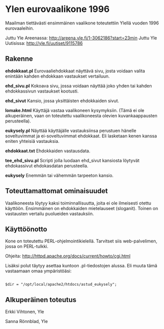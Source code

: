 # Ylen eurovaalikone 1996

Maailman tiettävästi ensimmäinen vaalikone toteutettiin Ylellä vuoden 1996 eurovaaleihin.

Juttu Yle Areenassa: http://areena.yle.fi/1-3062186?start=23min
Juttu Yle Uutisissa: http://yle.fi/uutiset/9115786

## Rakenne

**ehdokkaat.pl**
Eurovaaliehdokkaat näyttävä sivu, josta voidaan valita enintään kahden ehdokkaan vastaukset vertailuun.

**ehd_sivu.pl**
Kokoava sivu, jossa voidaan näyttää joko yhden tai kahden ehdokkassivun vastaukset kootusti.

**ehd_sivut**
Kansio, jossa yksittäisten ehdokkaiden sivut.

**lomake.html**
Käyttäjä vastaa vaalikoneen kysymyksiin. (Tämä ei ole alkuperäinen, vaan on toteutettu vaalikoneesta olevien kuvankaappausten perusteella).

**eukysely.pl**
Näyttää käyttäjälle vastauksiinsa perustuen hänelle soveltuvimmat ja ei-soveltuvimmat ehdokkaat. Eli lasketaan kenen kanssa eniten yhteisiä vastauksia.

**ehdokkaat.txt**
Ehdokkaiden vastausdata.

**tee_ehd_sivu.pl**
Scripti jolla luodaan ehd_sivut kansiosta löytyvät ehdokassivut ehdokasdatan perusteella.

**eukysely**
Enemmän tai vähemmän tarpeeton kansio.

## Toteuttamattomat ominaisuudet

Vaalikoneesta löytyy kaksi toiminnallisuutta, joita ei ole ilmeisesti otettu käyttöön. Ensimmäinen on ehdokkaiden mietelauseet (sloganit). Toinen on vastausten vertailu puolueiden vastauksiin.

## Käyttöönotto

Kone on toteutettu PERL-ohjelmointikielellä. Tarvitset siis web-palvelimen, jossa on PERL-tulkki.

Ohjeita:
http://httpd.apache.org/docs/current/howto/cgi.html

Lisäksi polut täytyy asettaa kuntoon .pl-tiedostojen alussa. Eli muuta tämä vastaamaan omaa ympäristöäsi:

<code>
$dir = "/opt/local/apache2/htdocs/astud_eukysely";
</code>

## Alkuperäinen toteutus

Erkki Vihtonen, Yle

Sanna Rönnblad, Yle
